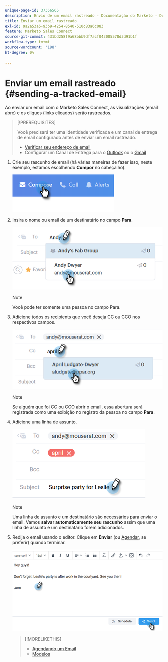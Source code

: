 ```yaml
---
unique-page-id: 37356565
description: Envio de um email rastreado - Documentação do Marketo - Documentação do produto
title: Enviar um email rastreado
exl-id: 9a2a53a5-93b9-4254-8540-510c83a6c083
feature: Marketo Sales Connect
source-git-commit: 431bd258f9a68bbb9df7acf043085578d3d91b1f
workflow-type: tm+mt
source-wordcount: '198'
ht-degree: 0%

---
```


# Enviar um email rastreado {#sending-a-tracked-email}

Ao enviar um email com o Marketo Sales Connect, as visualizações (email abre) e os cliques (links clicados) serão rastreados.

>[!PREREQUISITES]
>
>Você precisará ter uma identidade verificada e um canal de entrega de email configurado antes de enviar um email rastreado.
>
>* [Verificar seu endereço de email](/help/marketo/product-docs/marketo-sales-connect/getting-started/email-settings/verify-your-email.md)
>* Configurar um Canal de Entrega para o [Outlook](/help/marketo/product-docs/marketo-sales-connect/email-plugins/msc-for-outlook/email-connection-for-outlook-users.md) ou o [Gmail](/help/marketo/product-docs/marketo-sales-connect/email-plugins/gmail/email-connection-for-gmail-users.md)

1. Crie seu rascunho de email (há várias maneiras de fazer isso, neste exemplo, estamos escolhendo **Compor** no cabeçalho).

   ![](assets/one.png)

1. Insira o nome ou email de um destinatário no campo **Para**.

   ![](assets/two.png)

   >[!NOTE]
   >
   >Você pode ter somente uma pessoa no campo Para.

1. Adicione todos os recipients que você deseja CC ou CCO nos respectivos campos.

   ![](assets/three.png)

   >[!NOTE]
   >
   >Se alguém que foi CC ou CCO abrir o email, essa abertura será registrada como uma exibição no registro da pessoa no campo **Para**.

1. Adicione uma linha de assunto.

   ![](assets/four.png)

   >[!NOTE]
   >
   >Uma linha de assunto e um destinatário são necessários para enviar o email. Vamos **salvar automaticamente seu rascunho** assim que uma linha de assunto e um destinatário forem adicionados.

1. Redija o email usando o editor. Clique em **Enviar** (ou [Agendar](/help/marketo/product-docs/marketo-sales-connect/email/using-the-compose-window/scheduling-an-email.md), se preferir) quando terminar.

   ![](assets/five.png)

   >[!MORELIKETHIS]
   >
   >* [Agendando um Email](/help/marketo/product-docs/marketo-sales-connect/email/using-the-compose-window/scheduling-an-email.md)
   >* [Modelos](/help/marketo/product-docs/marketo-sales-connect/templates/create-a-new-template.md)
